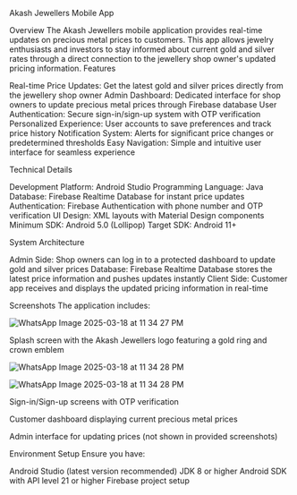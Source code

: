 Akash Jewellers Mobile App

Overview
The Akash Jewellers mobile application provides real-time updates on precious metal prices to customers. This app allows jewelry enthusiasts and investors to stay informed about current gold and silver rates through a direct connection to the jewellery shop owner's updated pricing information.
Features

Real-time Price Updates: Get the latest gold and silver prices directly from the jewellery shop owner
Admin Dashboard: Dedicated interface for shop owners to update precious metal prices through Firebase database
User Authentication: Secure sign-in/sign-up system with OTP verification
Personalized Experience: User accounts to save preferences and track price history
Notification System: Alerts for significant price changes or predetermined thresholds
Easy Navigation: Simple and intuitive user interface for seamless experience

Technical Details

Development Platform: Android Studio
Programming Language: Java
Database: Firebase Realtime Database for instant price updates
Authentication: Firebase Authentication with phone number and OTP verification
UI Design: XML layouts with Material Design components
Minimum SDK: Android 5.0 (Lollipop)
Target SDK: Android 11+

System Architecture

Admin Side: Shop owners can log in to a protected dashboard to update gold and silver prices
Database: Firebase Realtime Database stores the latest price information and pushes updates instantly
Client Side: Customer app receives and displays the updated pricing information in real-time

Screenshots
The application includes:

![WhatsApp Image 2025-03-18 at 11 34 27 PM](https://github.com/user-attachments/assets/3c39506a-25ec-4f1c-a997-02f60c7a91ff)

Splash screen with the Akash Jewellers logo featuring a gold ring and crown emblem


![WhatsApp Image 2025-03-18 at 11 34 28 PM](https://github.com/user-attachments/assets/3fd539b4-fb8a-434f-83f3-97451edd5768)

![WhatsApp Image 2025-03-18 at 11 34 28 PM](https://github.com/user-attachments/assets/c1744b1a-db78-4376-b187-2badf8352c51)


Sign-in/Sign-up screens with OTP verification

Customer dashboard displaying current precious metal prices

Admin interface for updating prices (not shown in provided screenshots)

Environment Setup
Ensure you have:

Android Studio (latest version recommended)
JDK 8 or higher
Android SDK with API level 21 or higher
Firebase project setup











